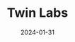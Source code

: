 ---  
layout: startup_page  
title: "Twin Labs"  
id: "twin.so"  
permalink: "/twinlabstwin.so01312024/"  
website: "https://twin.so/"  
funding_round: "Pre-Seed"  
funding_amount: "$3M"  
investors: "Betaworks, Motier Ventures, Factorial (Matthew Hartman & Clem Delangue), Florian Douetteau (Dataiku), Thomas Wolf (Hugging Face), Charles Gorintin (Alan), Mehdi Ghissassi (DeepMind), Romain Huet (OpenAI), Irwan Bello (OpenAI), Romuald Elie (DeepMind), Yan-David Erlich (Weights & Biases), Olivier Pomel (Datadog), Rodolphe Saadé (CMA CGM), Thibaud Elziere (Hexa), Quentin Nickmans (Hexa), Philippe Corrot (Mirakl), Rand Hindi (Snips, Zama)"  
about: "Twin Labs builds an automation product using multimodal AI models like GPT-4V to automate repetitive tasks such as employee onboarding and report generation. Unlike API-based solutions, it interacts directly with web interfaces, mimicking human actions to improve internal processes. Its unique value proposition lies in its multimodal approach, enabling automation without complex multi-step processes."  
markets: "AI, Automation, Information Technology, Internet"  
hq: "Paris, Île-de-France, France"  
founded_year: "2023"  
linkedin: "https://www.linkedin.com/company/twinso"  
twitter: "https://twitter.com/twin_labs"  
instagram: ""  
facebook: ""  
crunchbase: "https://www.crunchbase.com/organization/twin-labs"  
pitchbook: "https://pitchbook.com/profiles/company/571394-35"  

date_display: "31-Jan-2024"  
date: "2024-01-31"

# SEO Optimization  
meta_title: "Twin Labs - Pre-Seed Funding ($3M)"  
meta_description: "Twin Labs, Twin Labs builds an automation product using multimodal AI models like GPT-4V to automate repetitive tasks such as employee onboarding and report gene..."  
meta_keywords: "Twin Labs, AI, Automation, Information Technology, Internet, Pre-Seed funding"  
canonical_url: "https://startup.projectstartups.com/twinlabstwin.so01312024/"  
---